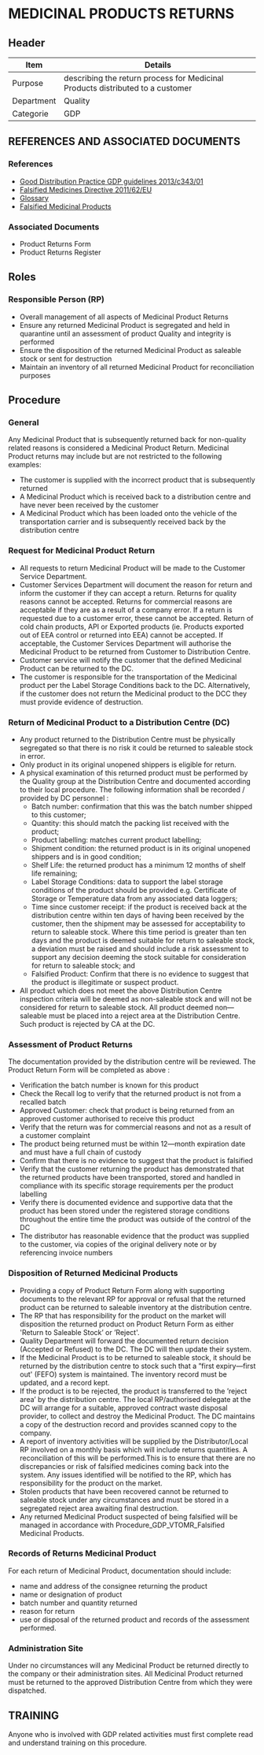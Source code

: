 # MEDICINAL PRODUCTS RETURNS

## Header
 
|Item          |Details                                                                                    | 
|--------------|-------------------------------------------------------------------------------------------| 
|Purpose       |describing the return process for Medicinal Products distributed to a customer             |  
|Department    |Quality                                                                                    |   
|Categorie     |GDP                                                                                        | 


## REFERENCES AND ASSOCIATED DOCUMENTS

### References

* [Good Distribution Practice GDP guidelines 2013/c343/01][GDP Guidelines]
* [Falsified Medicines Directive 2011/62/EU][GDP Guidelines]
* [Glossary][QEAIC]
* [Falsified Medicinal Products][VTOMR]

### Associated Documents

* Product Returns Form
* Product Returns Register

## Roles

### Responsible Person (RP)

* Overall management of all aspects of Medicinal Product Returns
* Ensure any returned Medicinal Product is segregated and held in quarantine until an assessment of product Quality and integrity is performed
* Ensure the disposition of the returned Medicinal Product as saleable stock or sent for destruction
* Maintain an inventory of all returned Medicinal Product for reconciliation purposes

## Procedure 

### General
Any Medicinal Product that is subsequently returned back for non-quality related reasons is considered a Medicinal Product Return. Medicinal Product returns may include but are not
restricted to the following examples:
* The customer is supplied with the incorrect product that is subsequently returned
* A Medicinal Product which is received back to a distribution centre and have never been received by the customer
* A Medicinal Product which has been loaded onto the vehicle of the transportation carrier and is subsequently received back by the distribution centre

### Request for Medicinal Product Return
* All requests to return Medicinal Product will be made to the Customer Service Department.
* Customer Services Department will document the reason for return and inform the customer if they can accept a return. Returns for quality reasons cannot be accepted. Returns for commercial reasons are acceptable if they are as a result of a company error. If a return is requested due to a customer error, these cannot be accepted. Return of cold chain products, API or Exported products (ie. Products exported out of EEA control or returned into EEA) cannot be accepted. If acceptable, the Customer Services Department will authorise the Medicinal Product to be returned from Customer to Distribution Centre.
* Customer service will notify the customer that the defined Medicinal Product can be returned to the DC.
* The customer is responsible for the transportation of the Medicinal product per the Label Storage Conditions back to the DC. Alternatively, if the customer does not return the Medicinal product to the DCC they must provide evidence of destruction.

### Return of Medicinal Product to a Distribution Centre (DC)
* Any product returned to the Distribution Centre must be physically segregated so that there is no risk it could be returned to saleable stock in error.
* Only product in its original unopened shippers is eligible for return.
* A physical examination of this returned product must be performed by the Quality group at the Distribution Centre and documented according to their local procedure. The following information shall be recorded / provided by DC personnel :
   * Batch number: confirmation that this was the batch number shipped to this customer;
   * Quantity: this should match the packing list received with the product;
   * Product labelling: matches current product labelling;
   * Shipment condition: the returned product is in its original unopened shippers and is in good condition;
   * Shelf Life: the returned product has a minimum 12 months of shelf life remaining;
   * Label Storage Conditions: data to support the label storage conditions of the product should be provided e.g. Certificate of Storage or Temperature data from any associated data loggers;
   * Time since customer receipt: if the product is received back at the distribution centre within ten days of having been received by the customer, then the shipment may be assessed for acceptability to return to saleable stock. Where this time period is greater than ten days and the product is deemed suitable for return to saleable stock, a deviation must be raised and should include a risk assessment to support any decision deeming the stock suitable for consideration for return to saleable stock; and
   * Falsified Product: Confirm that there is no evidence to suggest that the product is illegitimate or suspect product. 
* All product which does not meet the above Distribution Centre inspection criteria will be deemed as non-saleable stock and will not be considered for return to saleable stock. All product deemed non—saleable must be placed into a reject area at the Distribution Centre. Such product is rejected by CA at the DC.

### Assessment of Product Returns
The documentation provided by the distribution centre will be reviewed. The Product Return Form will be completed as above :
* Verification the batch number is known for this product
* Check the Recall log to verify that the returned product is not from a recalled batch
* Approved Customer: check that product is being returned from an approved customer authorised to receive this product
* Verify that the return was for commercial reasons and not as a result of a customer complaint
* The product being returned must be within 12—month expiration date and must have a full chain of custody
* Confirm that there is no evidence to suggest that the product is falsified
* Verify that the customer returning the product has demonstrated that the returned products have been transported, stored and handled in compliance with its specific storage requirements per the product labelling
* Verify there is documented evidence and supportive data that the product has been stored under the registered storage conditions throughout the entire time the product was outside of the control of the DC
* The distributor has reasonable evidence that the product was supplied to the customer, via copies of the original delivery note or by referencing invoice numbers

### Disposition of Returned Medicinal Products
* Providing a copy of Product Return Form along with supporting documents to the relevant RP for approval or refusal that the returned product can be returned to saleable inventory at the distribution centre.
* The RP that has responsibility for the product on the market will disposition the returned product on Product Return Form as either 'Return to Saleable Stock’ or ’Reject'.
* Quality Department will forward the documented return decision (Accepted or Refused) to the DC. The DC will then update their system.
* If the Medicinal Product is to be returned to saleable stock, it should be returned by the distribution centre to stock such that a ”first expiry—first out' (FEFO) system is maintained. The inventory record must be updated, and a record kept.
* If the product is to be rejected, the product is transferred to the ’reject area’ by the distribution centre. The local RP/authorised delegate at the DC will arrange for a suitable, approved contract waste disposal provider, to collect and destroy the Medicinal Product. The DC maintains a copy of the destruction record and provides scanned copy to the company. 
* A report of inventory activities will be supplied by the Distributor/Local RP involved on a monthly basis which will include returns quantities. A reconciliation of this will be performed.This is to ensure that there are no discrepancies or risk of falsified medicines coming back into the system. Any issues identified will be notified to the RP, which has responsibility for the product on the market.
* Stolen products that have been recovered cannot be returned to saleable stock under any circumstances and must be stored in a segregated reject area awaiting final destruction.
* Any returned Medicinal Product suspected of being falsified will be managed in accordance with Procedure_GDP_VTOMR_Falsified Medicinal Products.

### Records of Returns Medicinal Product 
For each return of Medicinal Product, documentation should include:
* name and address of the consignee returning the product
* name or designation of product
* batch number and quantity returned
* reason for return
* use or disposal of the returned product and records of the assessment performed.

### Administration Site
Under no circumstances will any Medicinal Product be returned directly to the company or their administration sites. All Medicinal Product returned must be returned to the approved Distribution Centre from which they were dispatched.

## TRAINING
Anyone who is involved with GDP related activities must first complete read and understand training on this procedure.

[GMP Guidelines]: https://ec.europa.eu/health/documents/eudralex/vol-4_en]
[GDP Guidelines]: https://eur-lex.europa.eu/LexUriServ/LexUriServ.do?uri=OJ:C:2013:343:0001:0014:EN:PDF
[AMXWS]: /procedures/Procedure_GDP_AMXWS_Management_of_Standard_Operating_Procedures.md
[XIDEX]: /procedures/Procedure_GDP_XIDEX_Responsible_Person.md
[BWRPX]: /procedures/Procedure_GDP_BWRPX_Documentation_Control.md
[XCEUG]: /procedures/Procedure_GDP_XCEUG_Deviations.md
[UYNEF]: /procedures/Procedure_GDP_UYNEF_Change_control.md
[OZCFN]: /procedures/Procedure_GDP_OZCFN_Management_review_and_monitoring.md
[LBHIY]: /procedures/Procedure_GDP_LBHIY_Quality_Risk_Management.md
[ZWJPR]: /procedures/Procedure_GDP_ZWJPR_Training.md
[VQICE]: /procedures/Procedure_GDP_VQICE_Receipt_of_medicinal_products.md
[AGTXC]: /procedures/Procedure_GDP_AGTXC_Establishing_the_authority_of_suppliers_to_supply_medicinal_products.md
[ZIWKI]: /procedures/Procedure_GDP_ZIWKI_Customer_complaints.md
[VOZWP]: /procedures/Procedure_GDP_VOZWP_Recall_procedure.md
[HBQIN]: /procedures/Procedure_GDP_HBQIN_Outsourced_activities.md
[GMQHI]: /procedures/Procedure_GDP_GMQHI_Self-inspections.md
[VTOMR]: /procedures/Procedure_GDP_VTOMR_Falsified_Medicinal_Products.md
[BMAXZ]: /procedures/Procedure_GDP_BMAXZ_Medicinal_Product_Returns.md
[YUISV]: /procedures/Procedure_GDP_YUISV_CAPA.md
[QEAIC]: /procedures/Document_QEAIC_Glossary.md
[GGNHM]: /procedures/Procedure_GDP_GGNHM_Reporting_of_Adverse_Events.md

